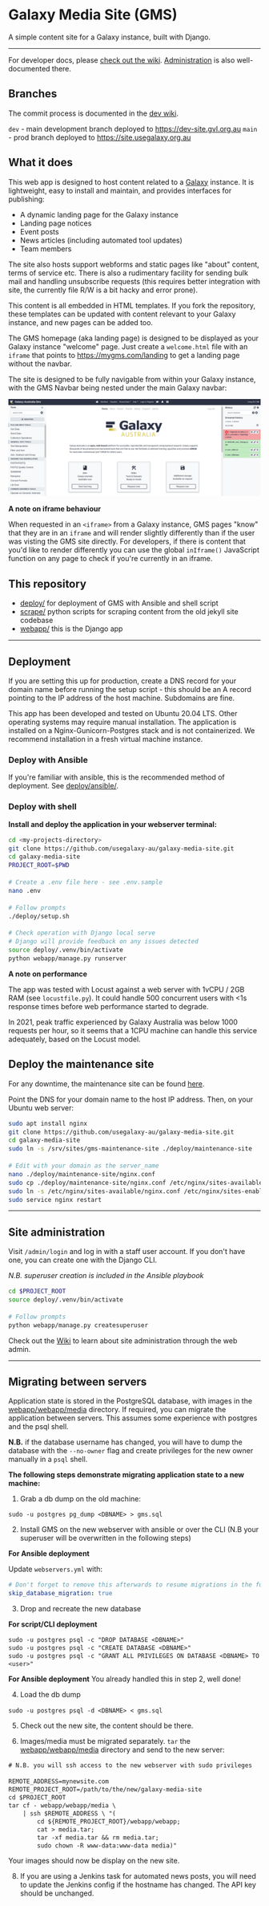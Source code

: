 # Galaxy Media Site (GMS)

A simple content site for a Galaxy instance, built with Django.

---

For developer docs, please [check out the wiki](https://github.com/usegalaxy-au/galaxy-media-site/wiki/Development).
[Administration](https://github.com/usegalaxy-au/galaxy-media-site/wiki/Site-administration) is also well-documented there.

## Branches

The commit process is documented in the [dev wiki](https://github.com/usegalaxy-au/galaxy-media-site/wiki/Development).

`dev` - main development branch deployed to https://dev-site.gvl.org.au
`main` - prod branch deployed to https://site.usegalaxy.org.au

## What it does

This web app is designed to host content related to a [Galaxy](https://galaxyproject.org/) instance. It is lightweight, easy to install and maintain, and provides interfaces for publishing:

- A dynamic landing page for the Galaxy instance
- Landing page notices
- Event posts
- News articles (including automated tool updates)
- Team members

The site also hosts support webforms and static pages like "about" content, terms of service etc.
There is also a rudimentary facility for sending bulk mail and handling unsubscribe requests (this requires better integration with site, the currently file R/W is a bit hacky and error prone).

This content is all embedded in HTML templates. If you fork the repository, these templates can be updated with content relevant to your Galaxy instance, and new pages can be added too.

The GMS homepage (aka landing page) is designed to be displayed as your Galaxy instance "welcome" page. Just create a `welcome.html` file with an `iframe` that points to https://mygms.com/landing to get a landing page without the navbar.

The site is designed to be fully navigable from within your Galaxy instance, with the GMS Navbar being nested under the main Galaxy navbar:

![site navigation](.img/iframe-view.png)



**A note on iframe behaviour**

When requested in an `<iframe>` from a Galaxy instance, GMS pages "know" that
they are in an `iframe` and will render slightly differently than if the user
was visting the GMS site directly. For developers, if there is content that
you'd like to render differently you can use the global `inIframe()` JavaScript
function on any page to check if you're currently in an iframe.

## This repository

- [deploy/](./deploy/) for deployment of GMS with Ansible and shell script
- [scrape/](./scrape/) python scripts for scraping content from the old jekyll site codebase
- [webapp/](./webapp/) this is the Django app

---

## Deployment

If you are setting this up for production, create a DNS record for your domain name before running the setup script - this should be an A record pointing to the IP address of the host machine. Subdomains are fine.

This app has been developed and tested on Ubuntu 20.04 LTS.
Other operating systems may require manual installation.
The application is installed on a Nginx-Gunicorn-Postgres stack
and is not containerized. We recommend installation in a fresh
virtual machine instance.

### Deploy with Ansible

If you're familiar with ansible, this is the recommended method of
deployment. See [deploy/ansible/](./deploy/ansible/).

### Deploy with shell

**Install and deploy the application in your webserver terminal:**

```bash
cd <my-projects-directory>
git clone https://github.com/usegalaxy-au/galaxy-media-site.git
cd galaxy-media-site
PROJECT_ROOT=$PWD

# Create a .env file here - see .env.sample
nano .env

# Follow prompts
./deploy/setup.sh

# Check operation with Django local serve
# Django will provide feedback on any issues detected
source deploy/.venv/bin/activate
python webapp/manage.py runserver
```

**A note on performance**

The app was tested with Locust against a web server with 1vCPU / 2GB RAM
(see `locustfile.py`). It could handle 500 concurrent users with <1s
response times before web performance started to degrade.

In 2021, peak traffic experienced by Galaxy Australia was below 1000
requests per hour, so it seems that a 1CPU machine can handle this service
adequately, based on the Locust model.

## Deploy the maintenance site

For any downtime, the maintenance site can be found [here](./deploy/maintenance-site/).

Point the DNS for your domain name to the host IP address.
Then, on your Ubuntu web server:

```sh
sudo apt install nginx
git clone https://github.com/usegalaxy-au/galaxy-media-site.git
cd galaxy-media-site
sudo ln -s /srv/sites/gms-maintenance-site ./deploy/maintenance-site

# Edit with your domain as the server_name
nano ./deploy/maintenance-site/nginx.conf
sudo cp ./deploy/maintenance-site/nginx.conf /etc/nginx/sites-available
sudo ln -s /etc/nginx/sites-available/nginx.conf /etc/nginx/sites-enabled/nginx.conf
sudo service nginx restart
```


---

## Site administration

Visit `/admin/login` and log in with a staff user account. If you don't have one, you can create one with the Django CLI.

*N.B. superuser creation is included in the Ansible playbook*

```bash
cd $PROJECT_ROOT
source deploy/.venv/bin/activate

# Follow prompts
python webapp/manage.py createsuperuser
```

Check out the [Wiki](https://github.com/usegalaxy-au/galaxy-media-site/wiki/Site-administration) to learn about site administration through the web admin.

---

## Migrating between servers

Application state is stored in the PostgreSQL database, with images in the [webapp/webapp/media](./webapp/webapp/media/) directory. If required, you can migrate the application between servers. This assumes some experience with postgres and the psql shell.

**N.B.** if the database username has changed, you will have to dump the database with the `--no-owner` flag and create privileges for the new owner manually in a `psql` shell.

**The following steps demonstrate migrating application state to a new machine:**

1. Grab a db dump on the old machine:

  ```
  sudo -u postgres pg_dump <DBNAME> > gms.sql
  ```

2. Install GMS on the new webserver with ansible or over the CLI (N.B your superuser will be overwritten in the following steps)

  **For Ansible deployment**

  Update `webservers.yml` with:

  ```yaml
  # Don't forget to remove this afterwards to resume migrations in the future!
  skip_database_migration: true
  ```

3. Drop and recreate the new database

  **For script/CLI deployment**
  ```
  sudo -u postgres psql -c "DROP DATABASE <DBNAME>"
  sudo -u postgres psql -c "CREATE DATABASE <DBNAME>"
  sudo -u postgres psql -c "GRANT ALL PRIVILEGES ON DATABASE <DBNAME> TO <user>"
  ```

  **For Ansible deployment**
  You already handled this in step 2, well done!

4. Load the db dump

  `sudo -u postgres psql -d <DBNAME> < gms.sql`

5. Check out the new site, the content should be there.

6. Images/media must be migrated separately. `tar` the [webapp/webapp/media](./webapp/webapp/media/) directory and send to the new server:
  ```
  # N.B. you will ssh access to the new webserver with sudo privileges

  REMOTE_ADDRESS=mynewsite.com
  REMOTE_PROJECT_ROOT=/path/to/the/new/galaxy-media-site
  cd $PROJECT_ROOT
  tar cf - webapp/webapp/media \
      | ssh $REMOTE_ADDRESS \ "(
          cd ${REMOTE_PROJECT_ROOT}/webapp/webapp;
          cat > media.tar;
          tar -xf media.tar && rm media.tar;
          sudo chown -R www-data:www-data media)"
  ```
  Your images should now be display on the new site.

8. If you are using a Jenkins task for automated news posts, you will need to update the Jenkins config if the hostname has changed. The API key should be unchanged.
